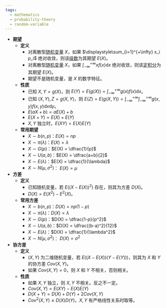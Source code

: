 ```yaml
---
tags:
  - mathematics
  - probability-theory
  - random-variable
---
```

- **期望**
	- **定义**
		- 对离散型[随机变量](/pages/mathematics/probability-theory/random-variable.md) $X$，如果 $\displaystyle\sum_{i=1}^{+\infty} x_i p_i$ 绝对收敛，则该[级数](/pages/mathematics/calculus/series.md)为其期望 $E(X)$。
		- 对离散型[随机变量](/pages/mathematics/probability-theory/random-variable.md) $X$，如果 $\displaystyle\int_{-\infty}^{+\infty} xf(x)\mathrm dx$ 绝对收敛，则该[定积分](/pages/mathematics/calculus/definite-integral.md)为其期望 $E(X)$。
		- 期望不是随机变量，是 $X$ 的数字特征。
	- **性质**
		- 已知 $X,Y=g(X)$，则 $E(Y) = E(g(X)) =\displaystyle\int_{-\infty}^{+\infty} g(x) f(x) \mathrm dx$。
		- 已知 $(X,Y),Z=g(X,Y)$，则 $E(Z) = E(g(X,Y)) = \displaystyle\int_{-\infty}^{+\infty}\int_{-\infty}^{+\infty} g(x,y) f(x,y) \mathrm dx\mathrm dy$。
		- $E(aX+b) = a E(X)+b$
		- $E(X+Y) = E(X) + E(Y)$
		- $X,Y$ 独立时，$E(XY) = E(X)E(Y)$
	- **常用期望**
		- $X \sim b(n,p)$：$E(X) = np$
		- $X \sim \pi(\lambda)$：$E(X) = \lambda$
		- $X \sim G(p)$：$E(X) = \dfrac{1}{p}$
		- $X \sim U(a,b)$：$E(X) = \dfrac{a+b}{2}$
		- $X \sim E(\lambda)$：$E(X) = \dfrac{1}{\lambda}$
		- $X \sim N(\mu,\sigma^2)$： $E(X) = \mu$
- **方差**
	- **定义**
		- 已知随机变量，若 $E((X-E(X))^2)$ 存在，则其为方差 $D(X)$。
		- $D(X)=E(X^2)-E^2(X)$。
	- **常用方差**
		- $X \sim b(n,p)$：$D(X) = np(1-p)$
		- $X \sim \pi(\lambda)$：$D(X) = \lambda$
		- $X \sim G(p)$：$D(X) = \dfrac{1-p}{p^2}$
		- $X \sim U(a,b)$：$D(X) = \dfrac{(b-a)^2}{12}$
		- $X \sim E(\lambda)$：$D(X) = \dfrac{1}{\lambda^2}$
		- $X \sim N(\mu,\sigma^2)$： $D(X) = \sigma^2$
- **协方差**
	- **定义**
		- $(X,Y)$ 为二维随机变量，若 $E((X - E(X))(Y-E(Y)))$，则其为 $X$ 和 $Y$ 的协方差 $Cov(X,Y)$。
		- 如果 $Cov(X,Y)=0$，则 $X$ 和 $Y$ 不相关，否则相关。
	- **性质**
		- 如果 $X,Y$ 独立，则 $X,Y$ 不相关。反之不一定。
		- $Cov(X,Y)=E(XY)-E(X)E(Y)$
		- $D(X+Y)=D(X)+D(Y)+2Cov(X,Y)$
		- $Cov^2(X,Y) \le D(X)D(Y)$，$X,Y$ 有严格线性关系时取等。
